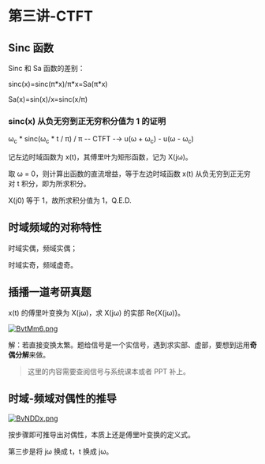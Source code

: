 # 第三讲-CTFT
## Sinc 函数
Sinc 和 Sa 函数的差别：

sinc(x)=sinc(&pi;\*x)/&pi;\*x=Sa(&pi;\*x)

Sa(x)=sin(x)/x=sinc(x/&pi;)

### sinc(x) 从负无穷到正无穷积分值为 1 的证明
&omega;<sub>c</sub> \* sinc(&omega;<sub>c</sub> \* t / &pi;) / &pi; -- CTFT -→ u(&omega; + &omega;<sub>c</sub>) - u(&omega; - &omega;<sub>c</sub>)

记左边时域函数为 x(t)，其傅里叶为矩形函数，记为 X(j&omega;)。

取 &omega; = 0，则计算出函数的直流增益，等于左边时域函数 x(t) 从负无穷到正无穷对 t 积分，即为所求积分。

X(j0) 等于 1，故所求积分值为 1，Q.E.D.
## 时域频域的对称特性
时域实偶，频域实偶；

时域实奇，频域虚奇。
## 插播一道考研真题
x(t) 的傅里叶变换为 X(j&omega;)，求 X(j&omega;) 的实部 Re{X(j&omega;)}。

[![BvtMm6.png](https://s3.ax1x.com/2020/11/11/BvtMm6.png)](https://imgchr.com/i/BvtMm6)

解：若直接变换太繁。题给信号是一个实信号，遇到求实部、虚部，要想到运用**奇偶分解**来做。

> 这里的内容需要查阅信号与系统课本或者 PPT 补上。
## 时域-频域对偶性的推导
[![BvNDDx.png](https://s3.ax1x.com/2020/11/11/BvNDDx.png)](https://imgchr.com/i/BvNDDx)

按步骤即可推导出对偶性，本质上还是傅里叶变换的定义式。

第三步是将 j&omega; 换成 t，t 换成 j&omega;。
